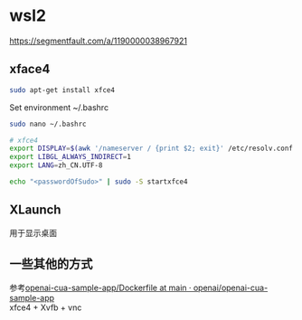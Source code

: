 # wsl2

https://segmentfault.com/a/1190000038967921

##  xface4
```bash
sudo apt-get install xfce4
```

Set environment ~/.bashrc
```bash
sudo nano ~/.bashrc
```
```bash
# xfce4
export DISPLAY=$(awk '/nameserver / {print $2; exit}' /etc/resolv.conf 2>/dev/null):0.0
export LIBGL_ALWAYS_INDIRECT=1
export LANG=zh_CN.UTF-8
```

```bash
echo "<passwordOfSudo>" | sudo -S startxfce4
```

## XLaunch
用于显示桌面

## 一些其他的方式
参考[openai-cua-sample-app/Dockerfile at main · openai/openai-cua-sample-app](https://github.com/openai/openai-cua-sample-app/blob/main/Dockerfile)  
xfce4 + Xvfb + vnc